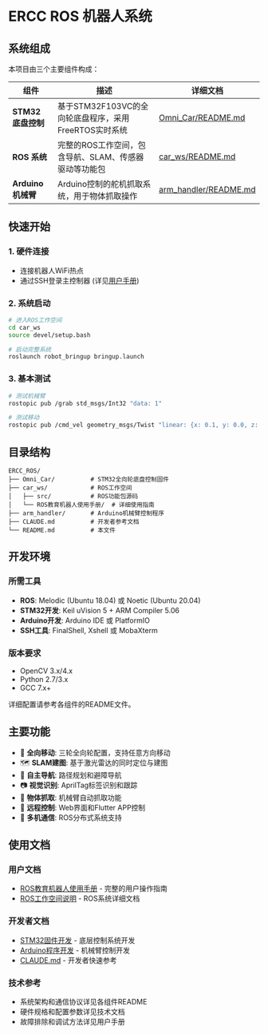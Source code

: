 # ERCC ROS 机器人系统

## 系统组成

本项目由三个主要组件构成：

| 组件 | 描述 | 详细文档 |
|------|------|----------|
| **STM32 底盘控制** | 基于STM32F103VC的全向轮底盘程序，采用FreeRTOS实时系统 | [Omni_Car/README.md](./Omni_Car/README.md) |
| **ROS 系统** | 完整的ROS工作空间，包含导航、SLAM、传感器驱动等功能包 | [car_ws/README.md](./car_ws/README.md) |
| **Arduino 机械臂** | Arduino控制的舵机抓取系统，用于物体抓取操作 | [arm_handler/README.md](./arm_handler/README.md) |

## 快速开始

### 1. 硬件连接
- 连接机器人WiFi热点 
- 通过SSH登录主控制器 (详见[用户手册](./car_ws/ROS教育机器人使用手册/))

### 2. 系统启动
```bash
# 进入ROS工作空间
cd car_ws
source devel/setup.bash

# 启动完整系统
roslaunch robot_bringup bringup.launch
```

### 3. 基本测试
```bash
# 测试机械臂
rostopic pub /grab std_msgs/Int32 "data: 1"

# 测试移动
rostopic pub /cmd_vel geometry_msgs/Twist "linear: {x: 0.1, y: 0.0, z: 0.0}, angular: {x: 0.0, y: 0.0, z: 0.0}"
```

## 目录结构

```
ERCC_ROS/
├── Omni_Car/          # STM32全向轮底盘控制固件
├── car_ws/            # ROS工作空间
│   ├── src/           # ROS功能包源码
│   └── ROS教育机器人使用手册/  # 详细使用指南
├── arm_handler/       # Arduino机械臂控制程序
├── CLAUDE.md          # 开发者参考文档
└── README.md          # 本文件
```

## 开发环境

### 所需工具
- **ROS**: Melodic (Ubuntu 18.04) 或 Noetic (Ubuntu 20.04)
- **STM32开发**: Keil uVision 5 + ARM Compiler 5.06
- **Arduino开发**: Arduino IDE 或 PlatformIO
- **SSH工具**: FinalShell, Xshell 或 MobaXterm

### 版本要求
- OpenCV 3.x/4.x
- Python 2.7/3.x
- GCC 7.x+

详细配置请参考各组件的README文件。

## 主要功能

- 🚗 **全向移动**: 三轮全向轮配置，支持任意方向移动
- 🗺️ **SLAM建图**: 基于激光雷达的同时定位与建图
- 🧭 **自主导航**: 路径规划和避障导航
- 📷 **视觉识别**: AprilTag标签识别和跟踪
- 🦾 **物体抓取**: 机械臂自动抓取功能
- 📱 **远程控制**: Web界面和Flutter APP控制
- 🔗 **多机通信**: ROS分布式系统支持

## 使用文档

### 用户文档
- [ROS教育机器人使用手册](./car_ws/ROS教育机器人使用手册/ROS教育机器人使用手册.md) - 完整的用户操作指南
- [ROS工作空间说明](./car_ws/README.md) - ROS系统详细文档

### 开发者文档
- [STM32固件开发](./Omni_Car/README.md) - 底层控制系统开发
- [Arduino程序开发](./arm_handler/README.md) - 机械臂控制开发
- [CLAUDE.md](./CLAUDE.md) - 开发者快速参考

### 技术参考
- 系统架构和通信协议详见各组件README
- 硬件规格和配置参数详见技术文档
- 故障排除和调试方法详见用户手册
